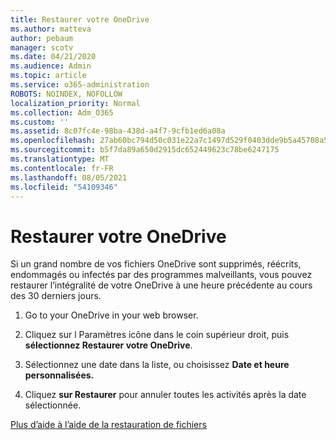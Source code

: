 ```yaml
---
title: Restaurer votre OneDrive
ms.author: matteva
author: pebaum
manager: scotv
ms.date: 04/21/2020
ms.audience: Admin
ms.topic: article
ms.service: o365-administration
ROBOTS: NOINDEX, NOFOLLOW
localization_priority: Normal
ms.collection: Adm_O365
ms.custom: ''
ms.assetid: 8c07fc4e-98ba-438d-a4f7-9cfb1ed6a08a
ms.openlocfilehash: 27ab60bc794d50c031e22a7c1497d529f0403dde9b5a45708a54495117c1939f
ms.sourcegitcommit: b5f7da89a650d2915dc652449623c78be6247175
ms.translationtype: MT
ms.contentlocale: fr-FR
ms.lasthandoff: 08/05/2021
ms.locfileid: "54109346"
---
```

# <a name="restore-your-onedrive"></a>Restaurer votre OneDrive

Si un grand nombre de vos fichiers OneDrive sont supprimés, réécrits, endommagés ou infectés par des programmes malveillants, vous pouvez restaurer l’intégralité de votre OneDrive à une heure précédente au cours des 30 derniers jours.
  
1. Go to your OneDrive in your web browser.
    
2. Cliquez sur l Paramètres icône dans le coin supérieur droit, puis **sélectionnez Restaurer votre OneDrive**.
    
3. Sélectionnez une date dans la liste, ou choisissez **Date et heure personnalisées.**
    
4. Cliquez **sur Restaurer** pour annuler toutes les activités après la date sélectionnée. 
    
[Plus d’aide à l’aide de la restauration de fichiers](https://go.microsoft.com/fwlink/?linkid=872874)
  

